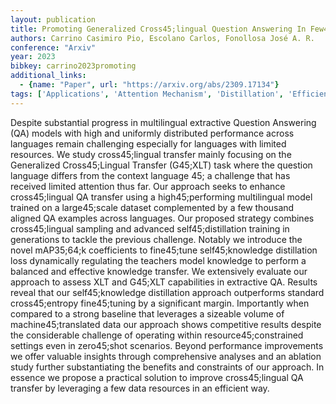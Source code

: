 ```yaml
---
layout: publication
title: Promoting Generalized Cross45;lingual Question Answering In Few45;resource Scenarios Via Self45;knowledge Distillation
authors: Carrino Casimiro Pio, Escolano Carlos, Fonollosa José A. R.
conference: "Arxiv"
year: 2023
bibkey: carrino2023promoting
additional_links:
  - {name: "Paper", url: "https://arxiv.org/abs/2309.17134"}
tags: ['Applications', 'Attention Mechanism', 'Distillation', 'Efficiency And Optimization', 'Model Architecture', 'RAG', 'Training Techniques']
---
```

Despite substantial progress in multilingual extractive Question Answering (QA) models with high and uniformly distributed performance across languages remain challenging especially for languages with limited resources. We study cross45;lingual transfer mainly focusing on the Generalized Cross45;Lingual Transfer (G45;XLT) task where the question language differs from the context language 45; a challenge that has received limited attention thus far. Our approach seeks to enhance cross45;lingual QA transfer using a high45;performing multilingual model trained on a large45;scale dataset complemented by a few thousand aligned QA examples across languages. Our proposed strategy combines cross45;lingual sampling and advanced self45;distillation training in generations to tackle the previous challenge. Notably we introduce the novel mAP35;64;k coefficients to fine45;tune self45;knowledge distillation loss dynamically regulating the teachers model knowledge to perform a balanced and effective knowledge transfer. We extensively evaluate our approach to assess XLT and G45;XLT capabilities in extractive QA. Results reveal that our self45;knowledge distillation approach outperforms standard cross45;entropy fine45;tuning by a significant margin. Importantly when compared to a strong baseline that leverages a sizeable volume of machine45;translated data our approach shows competitive results despite the considerable challenge of operating within resource45;constrained settings even in zero45;shot scenarios. Beyond performance improvements we offer valuable insights through comprehensive analyses and an ablation study further substantiating the benefits and constraints of our approach. In essence we propose a practical solution to improve cross45;lingual QA transfer by leveraging a few data resources in an efficient way.
